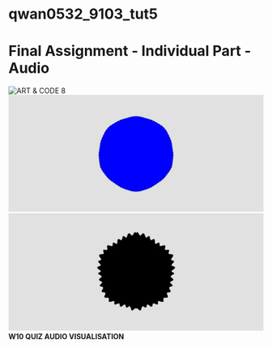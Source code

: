 # qwan0532_9103_tut5

# Final Assignment - Individual Part - Audio


![ART & CODE 8](/qwan0532_9103_tut5/IDEA9103_Final_Individual_Part_Audio/README/assets/iteration%201.png "the first iteration")
![ART & CODE 8](/IDEA9103_QUIZ8&10/assets/w10_quiz_2.png "when users press to begin")
![ART & CODE 8](/IDEA9103_QUIZ8&10/assets/w10_quiz_3.png "when users press to stop")
**W10 QUIZ AUDIO VISUALISATION**